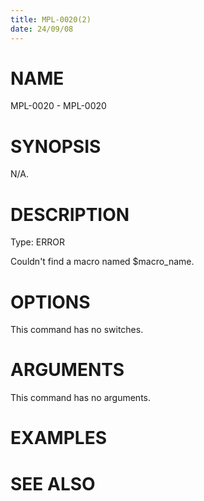 ```yaml
---
title: MPL-0020(2)
date: 24/09/08
---
```


# NAME

MPL-0020 - MPL-0020

# SYNOPSIS

N/A.

# DESCRIPTION

Type: ERROR

Couldn't find a macro named $macro_name.

# OPTIONS

This command has no switches.

# ARGUMENTS

This command has no arguments.

# EXAMPLES

# SEE ALSO
